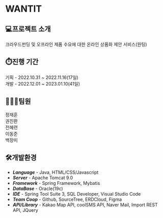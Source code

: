 # WANTIT

## 💻프로젝트 소개
크라우드펀딩 및 오프라인 제품 수요에 대한 온라인 상품화 제안 서비스(원팅)

## ⏱️진행 기간
기획 - 2022.10.31 ~ 2022.11.16(17일) <br/>
개발 - 2022.12.01 ~ 2023.01.10(41일)

## 👩‍👦‍👦팀원
정재훈 <br/>
권진환 <br/>
전혜련 <br/>
이동준 <br/>
백장미 <br/>

## 🛠️개발환경
- ___Language___ - Java, HTML/CSS/Javascript
- ___Server___ - Apache Tomcat 9.0
- ___Framework___ - Spring Framework, Mybatis
- ___DataBase___ - Oracle(19c)
- ___IDE___ - Spring Tool Suite 3, SQL Developer, Visual Studio Code
- ___Team Coop___ - Github, SourceTree, ERDCloud, Figma
- ___API/Library___ - Kakao Map API, coolSMS API, Naver Mail, Import REST API, JQuery


